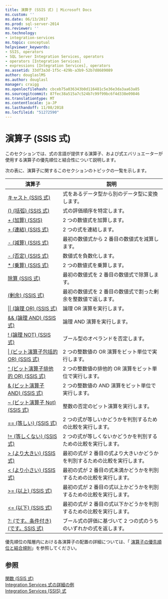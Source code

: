 ```yaml
---
title: 演算子 (SSIS 式) | Microsoft Docs
ms.custom: ''
ms.date: 06/13/2017
ms.prod: sql-server-2014
ms.reviewer: ''
ms.technology:
- integration-services
ms.topic: conceptual
helpviewer_keywords:
- SSIS, operators
- SQL Server Integration Services, operators
- operators [Integration Services]
- expressions [Integration Services], operators
ms.assetid: 33df3a3d-1f5c-429b-a3b9-52b7d8689089
author: douglaslMS
ms.author: douglasl
manager: craigg
ms.openlocfilehash: cbceb75a036343b0d116481c5e36e3da3aa63a85
ms.sourcegitcommit: 87fec38a515a7c524b7c99f99bc6f4d338e09846
ms.translationtype: MT
ms.contentlocale: ja-JP
ms.lasthandoff: 11/08/2018
ms.locfileid: "51272590"
---
```

# <a name="operators-ssis-expression"></a>演算子 (SSIS 式)
  このセクションでは、式の言語が提供する演算子、および式エバリュエーターが使用する演算子の優先順位と結合性について説明します。  
  
 次の表に、演算子に関するこのセクションのトピックの一覧を示します。  
  
|演算子|説明|  
|--------------|-----------------|  
|[キャスト (SSIS 式)](cast-ssis-expression.md)|式をあるデータ型から別のデータ型に変換します。|  
|[() (括弧) (SSIS 式)](parentheses-ssis-expression.md)|式の評価順序を特定します。|  
|[+ (加算) (SSIS)](add-ssis.md)|2 つの数値式を加算します。|  
|[+ (連結) (SSIS 式)](concatenate-ssis-expression.md)|2 つの式を連結します。|  
|[- (減算) (SSIS 式)](subtract-ssis-expression.md)|最初の数値式から 2 番目の数値式を減算します。|  
|[- (否定) (SSIS 式)](negate-ssis-expression.md)|数値式を負数化します。|  
|[* (乗算) (SSIS 式)](multiply-ssis-expression.md)|2 つの数値式を乗算します。|  
|[除算 (SSIS 式)](divide-ssis-expression.md)|最初の数値式を 2 番目の数値式で除算します。|  
|[(剰余) (SSIS 式)](modulo-ssis-expression.md)|最初の数値式を 2 番目の数値式で割った剰余を整数値で返します。|  
|[&#124;&#124; (論理 OR) (SSIS 式)](logical-or-ssis-expression.md)|論理 OR 演算を実行します。|  
|[&& (論理 AND) (SSIS 式)](logical-and-ssis-expression.md)|論理 AND 演算を実行します。|  
|[\! &#40;論理 NOT&#41; &#40;SSIS 式&#41;](logical-not-ssis-expression.md)|ブール型のオペランドを否定します。|  
|[&#124; (ビット演算子包括的 OR) (SSIS 式)](bitwise-inclusive-or-ssis-expression.md)|2 つの整数値の OR 演算をビット単位で実行します。|  
|[^ (ビット演算子排他的 OR) (SSIS 式)](bitwise-exclusive-or-ssis-expression.md)|2 つの整数値の排他的 OR 演算をビット単位で実行します。|  
|[& (ビット演算子 AND) (SSIS 式)](bitwise-and-ssis-expression.md)|2 つの整数値の AND 演算をビット単位で実行します。|  
|[~ (ビット演算子 Not) (SSIS 式)](bitwise-not-ssis-expression.md)|整数の否定のビット演算を実行します。|  
|[== (等しい) (SSIS 式)](equal-ssis-expression.md)|2 つの式が等しいかどうかを判別するための比較を実行します。|  
|[!= (等しくない) (SSIS 式)](unequal-ssis-expression.md)|2 つの式が等しくないかどうかを判別するための比較を実行します。|  
|[> (より大きい) (SSIS 式)](greater-than-ssis-expression.md)|最初の式が 2 番目の式より大きいかどうかを判別するための比較を実行します。|  
|[&#60; (より小さい) (SSIS 式)](less-than-ssis-expression.md)|最初の式が 2 番目の式未満かどうかを判別するための比較を実行します。|  
|[&#62;= (以上) (SSIS 式)](greater-than-or-equal-to-ssis-expression.md)|最初の式が 2 番目の式以上かどうかを判別するための比較を実行します。|  
|[&#60;= (以下) (SSIS 式)](less-than-or-equal-to-ssis-expression.md)|最初の式が 2 番目の式以下かどうかを判別するための比較を実行します。|  
|[?: &#40;です。条件付き&#41; &#40;です。SSIS 式&#41;](conditional-ssis-expression.md)|ブール式の評価に基づいて 2 つの式のうちのいずれかの式を返します。|  
  
 優先順位の階層内における各演算子の配置の詳細については、「 [演算子の優先順位と結合規則](operator-precedence-and-associativity.md)」を参照してください。  
  
## <a name="see-also"></a>参照  
 [関数 (SSIS 式)](functions-ssis-expression.md)   
 [Integration Services 式の詳細の例](examples-of-advanced-integration-services-expressions.md)   
 [Integration Services &#40;SSIS&#41; 式](integration-services-ssis-expressions.md)  
  
  

